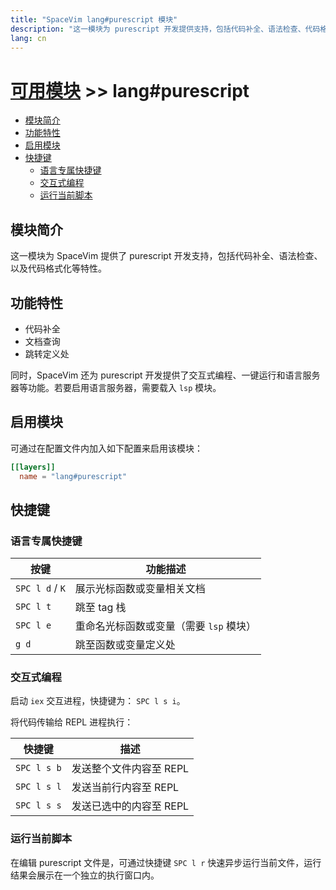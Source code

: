 ```yaml
---
title: "SpaceVim lang#purescript 模块"
description: "这一模块为 purescript 开发提供支持，包括代码补全、语法检查、代码格式化等特性。"
lang: cn
---
```


# [可用模块](../../) >> lang#purescript

<!-- vim-markdown-toc GFM -->

- [模块简介](#模块简介)
- [功能特性](#功能特性)
- [启用模块](#启用模块)
- [快捷键](#快捷键)
  - [语言专属快捷键](#语言专属快捷键)
  - [交互式编程](#交互式编程)
  - [运行当前脚本](#运行当前脚本)

<!-- vim-markdown-toc -->

## 模块简介

这一模块为 SpaceVim 提供了 purescript 开发支持，包括代码补全、语法检查、以及代码格式化等特性。

## 功能特性

- 代码补全
- 文档查询
- 跳转定义处

同时，SpaceVim 还为 purescript 开发提供了交互式编程、一键运行和语言服务器等功能。若要启用语言服务器，需要载入 `lsp` 模块。

## 启用模块

可通过在配置文件内加入如下配置来启用该模块：

```toml
[[layers]]
  name = "lang#purescript"
```

## 快捷键

### 语言专属快捷键

| 按键            | 功能描述                                |
| --------------- | --------------------------------------- |
| `SPC l d` / `K` | 展示光标函数或变量相关文档              |
| `SPC l t`       | 跳至 tag 栈                             |
| `SPC l e`       | 重命名光标函数或变量（需要 `lsp` 模块） |
| `g d`           | 跳至函数或变量定义处                    |

### 交互式编程

启动 `iex` 交互进程，快捷键为： `SPC l s i`。

将代码传输给 REPL 进程执行：

| 快捷键      | 描述                    |
| ----------- | ----------------------- |
| `SPC l s b` | 发送整个文件内容至 REPL |
| `SPC l s l` | 发送当前行内容至 REPL   |
| `SPC l s s` | 发送已选中的内容至 REPL |

### 运行当前脚本

在编辑 purescript 文件是，可通过快捷键 `SPC l r` 快速异步运行当前文件，运行结果会展示在一个独立的执行窗口内。
